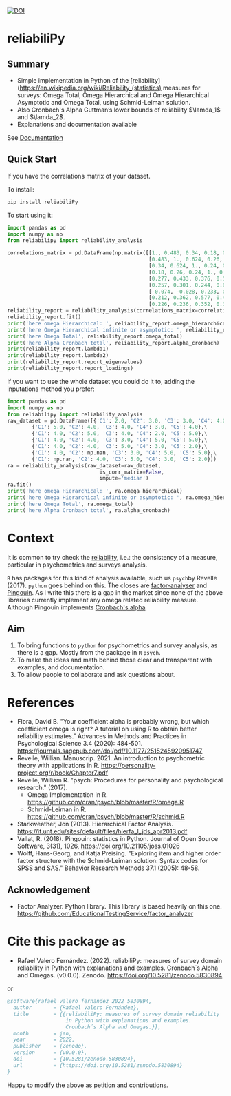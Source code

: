 [![DOI](https://zenodo.org/badge/445846537.svg)](https://zenodo.org/badge/latestdoi/445846537)

# reliabiliPy


## Summary
* Simple implementation in Python of the [reliability](https://en.wikipedia.org/wiki/Reliability_(statistics) measures for surveys: Omega Total,
Omega Hierarchical and Omega Hierarchical  Asymptotic and Omega Total, using Schmid-Leiman solution. 
* Also Cronbach's Alpha Guttman’s lower bounds of reliability $\lamda_1$ and  $\lamda_2$.
* Explanations  and documentation  available

See [Documentation](https://rafaelvalero.github.io/reliabiliPy/)
## Quick Start

If you have the correlations matrix of your dataset.

To install:
```bash
pip install reliabiliPy
```
To start using it:

```python
import pandas as pd
import numpy as np
from reliabilipy import reliability_analysis

correlations_matrix = pd.DataFrame(np.matrix([[1., 0.483, 0.34, 0.18, 0.277, 0.257, -0.074, 0.212, 0.226],
                                              [0.483, 1., 0.624, 0.26, 0.433, 0.301, -0.028, 0.362, 0.236],
                                              [0.34, 0.624, 1., 0.24, 0.376, 0.244, 0.233, 0.577, 0.352],
                                              [0.18, 0.26, 0.24, 1., 0.534, 0.654, 0.165, 0.411, 0.306],
                                              [0.277, 0.433, 0.376, 0.534, 1., 0.609, 0.041, 0.3, 0.239],
                                              [0.257, 0.301, 0.244, 0.654, 0.609, 1., 0.133, 0.399, 0.32],
                                              [-0.074, -0.028, 0.233, 0.165, 0.041, 0.133, 1., 0.346, 0.206],
                                              [0.212, 0.362, 0.577, 0.411, 0.3, 0.399, 0.346, 1., 0.457],
                                              [0.226, 0.236, 0.352, 0.306, 0.239, 0.32, 0.206, 0.457, 1.]]))
reliability_report = reliability_analysis(correlations_matrix=correlations_matrix)
reliability_report.fit()
print('here omega Hierarchical: ', reliability_report.omega_hierarchical)
print('here Omega Hierarchical infinite or asymptotic: ', reliability_report.omega_hierarchical_asymptotic)
print('here Omega Total', reliability_report.omega_total)
print('here Alpha Cronbach total', reliability_report.alpha_cronbach)
print(reliability_report.lambda1)
print(reliability_report.lambda2)
print(reliability_report.report_eigenvalues)
print(reliability_report.report_loadings)

```

If you want to use the whole dataset you could do it to, adding the inputations method
you prefer:

```python
import pandas as pd
import numpy as np
from reliabilipy import reliability_analysis
raw_dataset = pd.DataFrame([{'C1': 2.0, 'C2': 3.0, 'C3': 3.0, 'C4': 4.0, 'C5': 4.0},\
        {'C1': 5.0, 'C2': 4.0, 'C3': 4.0, 'C4': 3.0, 'C5': 4.0},\
        {'C1': 4.0, 'C2': 5.0, 'C3': 4.0, 'C4': 2.0, 'C5': 5.0},\
        {'C1': 4.0, 'C2': 4.0, 'C3': 3.0, 'C4': 5.0, 'C5': 5.0},\
        {'C1': 4.0, 'C2': 4.0, 'C3': 5.0, 'C4': 3.0, 'C5': 2.0},\
        {'C1': 4.0, 'C2': np.nan, 'C3': 3.0, 'C4': 5.0, 'C5': 5.0},\
        {'C1': np.nan, 'C2': 4.0, 'C3': 5.0, 'C4': 3.0, 'C5': 2.0}])
ra = reliability_analysis(raw_dataset=raw_dataset,
                              is_corr_matrix=False,
                              impute='median')
ra.fit()
print('here omega Hierarchical: ', ra.omega_hierarchical)
print('here Omega Hierarchical infinite or asymptotic: ', ra.omega_hierarchical_asymptotic)
print('here Omega Total', ra.omega_total)
print('here Alpha Cronbach total', ra.alpha_cronbach)
```

# Context
It is common to try check the [reliability](https://en.wikipedia.org/wiki/Reliability_(statistics)), i.e.: the consistency of 
a measure, particular in psychometrics and surveys analysis. 

`R` has packages for this kind of analysis available, such us `psych`by Revelle (2017). `python` goes behind on this.
The closes are [factor-analyser](https://github.com/EducationalTestingService/factor_analyzer) and [Pingouin](https://pingouin-stats.org/index.html).
As I write this there is a gap in the market since none of the above libraries currently implement any 
omega related reliability measure. Although Pingouin implements [Cronbach's alpha](https://en.wikipedia.org/wiki/Cronbach%27s_alpha)

## Aim
1. To bring functions to ```python``` for psychometrics and survey analysis, as there is a gap. Mostly from the package in `R` `psych`.
2. To make the ideas and math behind those clear and transparent with examples, and documentation.
3. To allow people to collaborate and ask questions about.

# References
* Flora, David B. "Your coefficient alpha is probably wrong, but which coefficient omega is right? A tutorial on using R to obtain better reliability estimates." Advances in Methods and Practices in Psychological Science 3.4 (2020): 484-501. https://journals.sagepub.com/doi/pdf/10.1177/2515245920951747 
* Revelle, Willian. Manuscrip. 2021. An introduction to psychometric theory with applications in R.
https://personality-project.org/r/book/Chapter7.pdf 
* Revelle, William R. "psych: Procedures for personality and psychological research." (2017). 
    * Omega Implementation in R. https://github.com/cran/psych/blob/master/R/omega.R
    * Schmid-Leiman in R. https://github.com/cran/psych/blob/master/R/schmid.R 
* Starkweather, Jon (2013). Hierarchical Factor Analysis. https://it.unt.edu/sites/default/files/hierfa_l_jds_apr2013.pdf
* Vallat, R. (2018). Pingouin: statistics in Python. Journal of Open Source Software, 3(31), 1026, https://doi.org/10.21105/joss.01026
* Wolff, Hans-Georg, and Katja Preising. "Exploring item and higher order factor structure with the Schmid-Leiman solution: Syntax codes for SPSS and SAS." Behavior Research Methods 37.1 (2005): 48-58.

## Acknowledgement
* Factor Analyzer. Python library. This library is based heavily on this one. https://github.com/EducationalTestingService/factor_analyzer 

# Cite this package as
* Rafael Valero Fernández. (2022). reliabiliPy: measures of survey domain
reliability in Python with explanations and examples. 
Cronbach´s Alpha and Omegas. (v0.0.0). 
Zenodo. https://doi.org/10.5281/zenodo.5830894

or
```bibtex
@software{rafael_valero_fernandez_2022_5830894,
  author       = {Rafael Valero Fernández},
  title        = {{reliabiliPy: measures of survey domain reliability 
                   in Python with explanations and examples.
                   Cronbach´s Alpha and Omegas.}},
  month        = jan,
  year         = 2022,
  publisher    = {Zenodo},
  version      = {v0.0.0},
  doi          = {10.5281/zenodo.5830894},
  url          = {https://doi.org/10.5281/zenodo.5830894}
}
```
Happy to modify the above as petition and contributions.